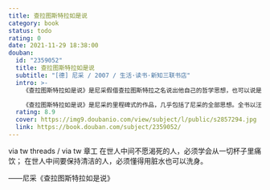 ```yaml
---
title: 查拉图斯特拉如是说
category: book
status: todo
rating: 0
date: 2021-11-29 18:38:00
douban:
  id: "2359052"
  title: 查拉图斯特拉如是说
  subtitle: "[德] 尼采 / 2007 / 生活·读书·新知三联书店"
  intro: >-
    《查拉图斯特拉如是说》是尼采假借查拉图斯特拉之名说出他自己的哲学思想，也可以说是一本查拉图斯特拉的说教集或者说是查拉图斯特拉的行藏录，又有点像圣者传一类的书，但这位圣者并不是宗教的圣者，而且本书并不像一般宗教书那样枯燥乏味，却是具有极高文学价值的散文诗。

    《查拉图斯特拉如是说》是尼采的里程碑式的作品，几乎包括了尼采的全部思想。全书以汪洋恣肆的诗体写成，熔酒神的狂醉与日神的清醒于一炉，通过“超人”查拉图斯特拉之口宣讲未来世界的启示，在世界哲学史和诗歌史上均占有独特的不朽的地位。
  rating: 8.9
  cover: https://img9.doubanio.com/view/subject/l/public/s2857294.jpg
  link: https://book.douban.com/subject/2359052/
---
```


via tw threads / via tw 章工 在世人中间不愿渴死的人，必须学会从一切杯子里痛饮；
在世人中间要保持清洁的人，必须懂得用脏水也可以洗身。

——尼采《查拉图斯特拉如是说》